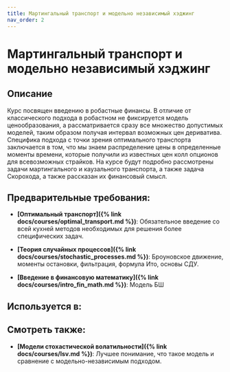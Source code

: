 ```yaml
---
title: Мартингальный транспорт и модельно независимый хэджинг
nav_order: 2
---
```


# Мартингальный транспорт и модельно независимый хэджинг


## Описание 
Курс посвящен введению в робастные финансы. В отличие от классического подхода в робастном не фиксируется модель ценообразования, 
а рассматривается сразу все множество допустимых моделей, таким образом получая интервал возможных цен дериватива. 
Специфика подхода с точки зрения оптимального транспорта заключается в том, что мы знаем распределение цены в определенные моменты времени, 
которые получили из известных цен колл опционов для всевозможных страйков.
На курсе будут подробно рассмотрены задачи мартингального и каузального транспорта, а также задача Скорохода, а также рассказан их финансовый смысл.


## Предварительные требования:

- **[Оптимальный транспорт]({% link docs/courses/optimal_transport.md %})**: Обязательное введение со всей кухней методов необходимых для решения более специфических задач.


- **[Теория случайных процессов]({% link docs/courses/stochastic_processes.md %})**: Броуновское движение, моменты остановки, фильтрация, формула Ито, основы СДУ.


- **[Введение в финансовую математику]({% link docs/courses/intro_fin_math.md %})**: Модель БШ     



## Используется в:


## Смотреть также:

- **[Модели стохастической волатильности]({% link docs/courses/lsv.md %})**: Лучшее понимание, что такое модель и сравнение с модельно-независимым подходом.

